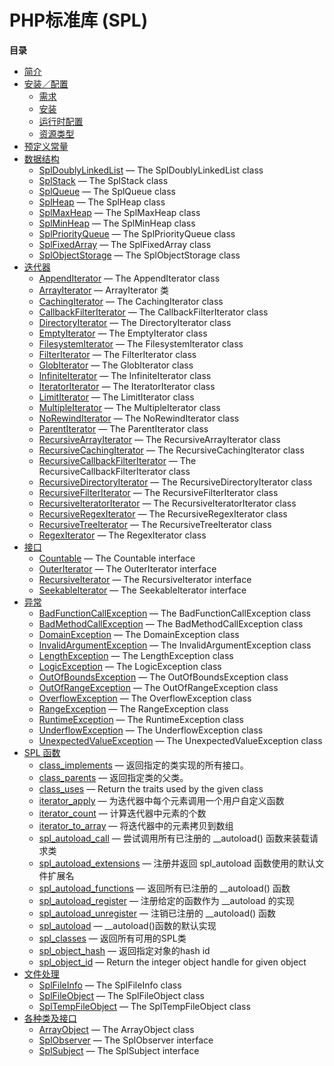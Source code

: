 PHP标准库 (SPL)
===============

**目录**

-   [简介](/intro/spl.html)
-   [安装／配置](/spl/setup.html)
    -   [需求](/spl/setup.html#需求)
    -   [安装](/spl/setup.html#安装)
    -   [运行时配置](/spl/setup.html#运行时配置)
    -   [资源类型](/spl/setup.html#资源类型)
-   [预定义常量](/spl/constants.html)
-   [数据结构](/spl/datastructures.html)
    -   [SplDoublyLinkedList](/spl/datastructures.html#SplDoublyLinkedList)
        — The SplDoublyLinkedList class
    -   [SplStack](/spl/datastructures.html#SplStack) — The SplStack
        class
    -   [SplQueue](/spl/datastructures.html#SplQueue) — The SplQueue
        class
    -   [SplHeap](/spl/datastructures.html#SplHeap) — The SplHeap class
    -   [SplMaxHeap](/spl/datastructures.html#SplMaxHeap) — The
        SplMaxHeap class
    -   [SplMinHeap](/spl/datastructures.html#SplMinHeap) — The
        SplMinHeap class
    -   [SplPriorityQueue](/spl/datastructures.html#SplPriorityQueue) —
        The SplPriorityQueue class
    -   [SplFixedArray](/spl/datastructures.html#SplFixedArray) — The
        SplFixedArray class
    -   [SplObjectStorage](/spl/datastructures.html#SplObjectStorage) —
        The SplObjectStorage class
-   [迭代器](/spl/iterators.html)
    -   [AppendIterator](/spl/iterators.html#AppendIterator) — The
        AppendIterator class
    -   [ArrayIterator](/spl/iterators.html#ArrayIterator) —
        ArrayIterator 类
    -   [CachingIterator](/spl/iterators.html#CachingIterator) — The
        CachingIterator class
    -   [CallbackFilterIterator](/spl/iterators.html#CallbackFilterIterator)
        — The CallbackFilterIterator class
    -   [DirectoryIterator](/spl/iterators.html#DirectoryIterator) — The
        DirectoryIterator class
    -   [EmptyIterator](/spl/iterators.html#EmptyIterator) — The
        EmptyIterator class
    -   [FilesystemIterator](/spl/iterators.html#FilesystemIterator) —
        The FilesystemIterator class
    -   [FilterIterator](/spl/iterators.html#FilterIterator) — The
        FilterIterator class
    -   [GlobIterator](/spl/iterators.html#GlobIterator) — The
        GlobIterator class
    -   [InfiniteIterator](/spl/iterators.html#InfiniteIterator) — The
        InfiniteIterator class
    -   [IteratorIterator](/spl/iterators.html#IteratorIterator) — The
        IteratorIterator class
    -   [LimitIterator](/spl/iterators.html#LimitIterator) — The
        LimitIterator class
    -   [MultipleIterator](/spl/iterators.html#MultipleIterator) — The
        MultipleIterator class
    -   [NoRewindIterator](/spl/iterators.html#NoRewindIterator) — The
        NoRewindIterator class
    -   [ParentIterator](/spl/iterators.html#ParentIterator) — The
        ParentIterator class
    -   [RecursiveArrayIterator](/spl/iterators.html#RecursiveArrayIterator)
        — The RecursiveArrayIterator class
    -   [RecursiveCachingIterator](/spl/iterators.html#RecursiveCachingIterator)
        — The RecursiveCachingIterator class
    -   [RecursiveCallbackFilterIterator](/spl/iterators.html#RecursiveCallbackFilterIterator)
        — The RecursiveCallbackFilterIterator class
    -   [RecursiveDirectoryIterator](/spl/iterators.html#RecursiveDirectoryIterator)
        — The RecursiveDirectoryIterator class
    -   [RecursiveFilterIterator](/spl/iterators.html#RecursiveFilterIterator)
        — The RecursiveFilterIterator class
    -   [RecursiveIteratorIterator](/spl/iterators.html#RecursiveIteratorIterator)
        — The RecursiveIteratorIterator class
    -   [RecursiveRegexIterator](/spl/iterators.html#RecursiveRegexIterator)
        — The RecursiveRegexIterator class
    -   [RecursiveTreeIterator](/spl/iterators.html#RecursiveTreeIterator)
        — The RecursiveTreeIterator class
    -   [RegexIterator](/spl/iterators.html#RegexIterator) — The
        RegexIterator class
-   [接口](/spl/interfaces.html)
    -   [Countable](/spl/interfaces.html#Countable) — The Countable
        interface
    -   [OuterIterator](/spl/interfaces.html#OuterIterator) — The
        OuterIterator interface
    -   [RecursiveIterator](/spl/interfaces.html#RecursiveIterator) —
        The RecursiveIterator interface
    -   [SeekableIterator](/spl/interfaces.html#SeekableIterator) — The
        SeekableIterator interface
-   [异常](/spl/exceptions.html)
    -   [BadFunctionCallException](/spl/exceptions.html#BadFunctionCallException)
        — The BadFunctionCallException class
    -   [BadMethodCallException](/spl/exceptions.html#BadMethodCallException)
        — The BadMethodCallException class
    -   [DomainException](/spl/exceptions.html#DomainException) — The
        DomainException class
    -   [InvalidArgumentException](/spl/exceptions.html#InvalidArgumentException)
        — The InvalidArgumentException class
    -   [LengthException](/spl/exceptions.html#LengthException) — The
        LengthException class
    -   [LogicException](/spl/exceptions.html#LogicException) — The
        LogicException class
    -   [OutOfBoundsException](/spl/exceptions.html#OutOfBoundsException)
        — The OutOfBoundsException class
    -   [OutOfRangeException](/spl/exceptions.html#OutOfRangeException)
        — The OutOfRangeException class
    -   [OverflowException](/spl/exceptions.html#OverflowException) —
        The OverflowException class
    -   [RangeException](/spl/exceptions.html#RangeException) — The
        RangeException class
    -   [RuntimeException](/spl/exceptions.html#RuntimeException) — The
        RuntimeException class
    -   [UnderflowException](/spl/exceptions.html#UnderflowException) —
        The UnderflowException class
    -   [UnexpectedValueException](/spl/exceptions.html#UnexpectedValueException)
        — The UnexpectedValueException class
-   [SPL 函数](/ref/spl.html)
    -   [class\_implements](/ref/spl.html#class_implements) —
        返回指定的类实现的所有接口。
    -   [class\_parents](/ref/spl.html#class_parents) —
        返回指定类的父类。
    -   [class\_uses](/ref/spl.html#class_uses) — Return the traits used
        by the given class
    -   [iterator\_apply](/ref/spl.html#iterator_apply) —
        为迭代器中每个元素调用一个用户自定义函数
    -   [iterator\_count](/ref/spl.html#iterator_count) —
        计算迭代器中元素的个数
    -   [iterator\_to\_array](/ref/spl.html#iterator_to_array) —
        将迭代器中的元素拷贝到数组
    -   [spl\_autoload\_call](/ref/spl.html#spl_autoload_call) —
        尝试调用所有已注册的 \_\_autoload() 函数来装载请求类
    -   [spl\_autoload\_extensions](/ref/spl.html#spl_autoload_extensions)
        — 注册并返回 spl\_autoload 函数使用的默认文件扩展名
    -   [spl\_autoload\_functions](/ref/spl.html#spl_autoload_functions)
        — 返回所有已注册的 \_\_autoload() 函数
    -   [spl\_autoload\_register](/ref/spl.html#spl_autoload_register) —
        注册给定的函数作为 \_\_autoload 的实现
    -   [spl\_autoload\_unregister](/ref/spl.html#spl_autoload_unregister)
        — 注销已注册的 \_\_autoload() 函数
    -   [spl\_autoload](/ref/spl.html#spl_autoload) —
        \_\_autoload()函数的默认实现
    -   [spl\_classes](/ref/spl.html#spl_classes) — 返回所有可用的SPL类
    -   [spl\_object\_hash](/ref/spl.html#spl_object_hash) —
        返回指定对象的hash id
    -   [spl\_object\_id](/ref/spl.html#spl_object_id) — Return the
        integer object handle for given object
-   [文件处理](/spl/files.html)
    -   [SplFileInfo](/spl/files.html#SplFileInfo) — The SplFileInfo
        class
    -   [SplFileObject](/spl/files.html#SplFileObject) — The
        SplFileObject class
    -   [SplTempFileObject](/spl/files.html#SplTempFileObject) — The
        SplTempFileObject class
-   [各种类及接口](/spl/misc.html)
    -   [ArrayObject](/spl/misc.html#ArrayObject) — The ArrayObject
        class
    -   [SplObserver](/spl/misc.html#SplObserver) — The SplObserver
        interface
    -   [SplSubject](/spl/misc.html#SplSubject) — The SplSubject
        interface
